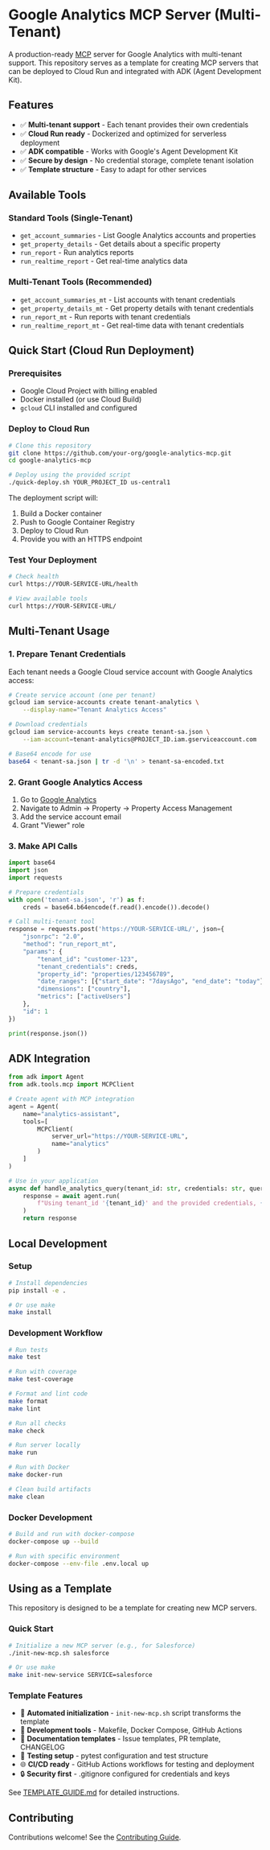 # Google Analytics MCP Server (Multi-Tenant)

A production-ready [MCP](https://modelcontextprotocol.io) server for Google Analytics with multi-tenant support. This repository serves as a template for creating MCP servers that can be deployed to Cloud Run and integrated with ADK (Agent Development Kit).

## Features

- ✅ **Multi-tenant support** - Each tenant provides their own credentials
- ✅ **Cloud Run ready** - Dockerized and optimized for serverless deployment
- ✅ **ADK compatible** - Works with Google's Agent Development Kit
- ✅ **Secure by design** - No credential storage, complete tenant isolation
- ✅ **Template structure** - Easy to adapt for other services

## Available Tools

### Standard Tools (Single-Tenant)
- `get_account_summaries` - List Google Analytics accounts and properties
- `get_property_details` - Get details about a specific property
- `run_report` - Run analytics reports
- `run_realtime_report` - Get real-time analytics data

### Multi-Tenant Tools (Recommended)
- `get_account_summaries_mt` - List accounts with tenant credentials
- `get_property_details_mt` - Get property details with tenant credentials
- `run_report_mt` - Run reports with tenant credentials
- `run_realtime_report_mt` - Get real-time data with tenant credentials

## Quick Start (Cloud Run Deployment)

### Prerequisites
- Google Cloud Project with billing enabled
- Docker installed (or use Cloud Build)
- `gcloud` CLI installed and configured

### Deploy to Cloud Run

```bash
# Clone this repository
git clone https://github.com/your-org/google-analytics-mcp.git
cd google-analytics-mcp

# Deploy using the provided script
./quick-deploy.sh YOUR_PROJECT_ID us-central1
```

The deployment script will:
1. Build a Docker container
2. Push to Google Container Registry
3. Deploy to Cloud Run
4. Provide you with an HTTPS endpoint

### Test Your Deployment

```bash
# Check health
curl https://YOUR-SERVICE-URL/health

# View available tools
curl https://YOUR-SERVICE-URL/
```

## Multi-Tenant Usage

### 1. Prepare Tenant Credentials

Each tenant needs a Google Cloud service account with Google Analytics access:

```bash
# Create service account (one per tenant)
gcloud iam service-accounts create tenant-analytics \
    --display-name="Tenant Analytics Access"

# Download credentials
gcloud iam service-accounts keys create tenant-sa.json \
    --iam-account=tenant-analytics@PROJECT_ID.iam.gserviceaccount.com

# Base64 encode for use
base64 < tenant-sa.json | tr -d '\n' > tenant-sa-encoded.txt
```

### 2. Grant Google Analytics Access

1. Go to [Google Analytics](https://analytics.google.com)
2. Navigate to Admin → Property → Property Access Management
3. Add the service account email
4. Grant "Viewer" role

### 3. Make API Calls

```python
import base64
import json
import requests

# Prepare credentials
with open('tenant-sa.json', 'r') as f:
    creds = base64.b64encode(f.read().encode()).decode()

# Call multi-tenant tool
response = requests.post('https://YOUR-SERVICE-URL/', json={
    "jsonrpc": "2.0",
    "method": "run_report_mt",
    "params": {
        "tenant_id": "customer-123",
        "tenant_credentials": creds,
        "property_id": "properties/123456789",
        "date_ranges": [{"start_date": "7daysAgo", "end_date": "today"}],
        "dimensions": ["country"],
        "metrics": ["activeUsers"]
    },
    "id": 1
})

print(response.json())
```

## ADK Integration

```python
from adk import Agent
from adk.tools.mcp import MCPClient

# Create agent with MCP integration
agent = Agent(
    name="analytics-assistant",
    tools=[
        MCPClient(
            server_url="https://YOUR-SERVICE-URL",
            name="analytics"
        )
    ]
)

# Use in your application
async def handle_analytics_query(tenant_id: str, credentials: str, query: str):
    response = await agent.run(
        f"Using tenant_id '{tenant_id}' and the provided credentials, {query}"
    )
    return response
```

## Local Development

### Setup
```bash
# Install dependencies
pip install -e .

# Or use make
make install
```

### Development Workflow
```bash
# Run tests
make test

# Run with coverage
make test-coverage

# Format and lint code
make format
make lint

# Run all checks
make check

# Run server locally
make run

# Run with Docker
make docker-run

# Clean build artifacts
make clean
```

### Docker Development
```bash
# Build and run with docker-compose
docker-compose up --build

# Run with specific environment
docker-compose --env-file .env.local up
```

## Using as a Template

This repository is designed to be a template for creating new MCP servers. 

### Quick Start
```bash
# Initialize a new MCP server (e.g., for Salesforce)
./init-new-mcp.sh salesforce

# Or use make
make init-new-service SERVICE=salesforce
```

### Template Features
- 🚀 **Automated initialization** - `init-new-mcp.sh` script transforms the template
- 🔧 **Development tools** - Makefile, Docker Compose, GitHub Actions
- 📝 **Documentation templates** - Issue templates, PR template, CHANGELOG
- 🧪 **Testing setup** - pytest configuration and test structure
- 🌐 **CI/CD ready** - GitHub Actions workflows for testing and deployment
- 🔒 **Security first** - .gitignore configured for credentials and keys

See [TEMPLATE_GUIDE.md](TEMPLATE_GUIDE.md) for detailed instructions.

## Contributing

Contributions welcome! See the [Contributing Guide](CONTRIBUTING.md).
